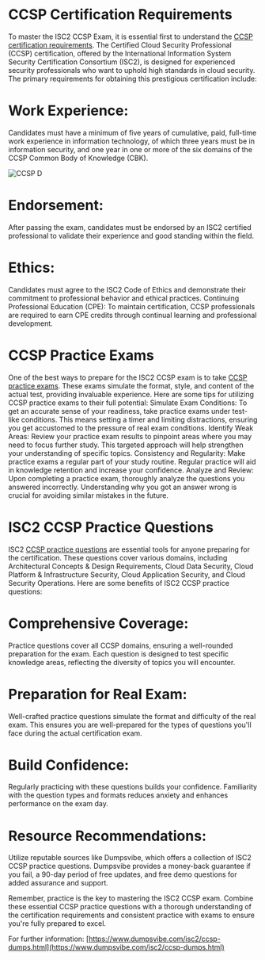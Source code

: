 # CCSP Certification Requirements
To master the ISC2 CCSP Exam, it is essential first to understand the [CCSP certification requirements](https://www.dumpsvibe.com/isc2/ccsp-dumps.html). The Certified Cloud Security Professional (CCSP) certification, offered by the International Information System Security Certification Consortium (ISC2), is designed for experienced security professionals who want to uphold high standards in cloud security. The primary requirements for obtaining this prestigious certification include:
# Work Experience: 
Candidates must have a minimum of five years of cumulative, paid, full-time work experience in information technology, of which three years must be in information security, and one year in one or more of the six domains of the CCSP Common Body of Knowledge (CBK).

![CCSP D](https://github.com/williamsmithh95/CCSP-Exam-Dumps/assets/153504248/cd66a13d-5ad1-45fa-8f68-5d9601d7bd86)


# Endorsement: 
After passing the exam, candidates must be endorsed by an ISC2 certified professional to validate their experience and good standing within the field.
# Ethics: 
Candidates must agree to the ISC2 Code of Ethics and demonstrate their commitment to professional behavior and ethical practices.
Continuing Professional Education (CPE): To maintain certification, CCSP professionals are required to earn CPE credits through continual learning and professional development.
# CCSP Practice Exams
One of the best ways to prepare for the ISC2 CCSP exam is to take [CCSP practice exams](https://www.dumpsvibe.com/isc2/ccsp-dumps.html). These exams simulate the format, style, and content of the actual test, providing invaluable experience. Here are some tips for utilizing CCSP practice exams to their full potential:
Simulate Exam Conditions: 
To get an accurate sense of your readiness, take practice exams under test-like conditions. This means setting a timer and limiting distractions, ensuring you get accustomed to the pressure of real exam conditions.
Identify Weak Areas: 
Review your practice exam results to pinpoint areas where you may need to focus further study. This targeted approach will help strengthen your understanding of specific topics.
Consistency and Regularity: 
Make practice exams a regular part of your study routine. Regular practice will aid in knowledge retention and increase your confidence.
Analyze and Review: 
Upon completing a practice exam, thoroughly analyze the questions you answered incorrectly. Understanding why you got an answer wrong is crucial for avoiding similar mistakes in the future.
# ISC2 CCSP Practice Questions
ISC2 [CCSP practice questions](https://www.dumpsvibe.com/isc2/ccsp-dumps.html) are essential tools for anyone preparing for the certification. These questions cover various domains, including Architectural Concepts & Design Requirements, Cloud Data Security, Cloud Platform & Infrastructure Security, Cloud Application Security, and Cloud Security Operations. Here are some benefits of ISC2 CCSP practice questions:

# Comprehensive Coverage: 

Practice questions cover all CCSP domains, ensuring a well-rounded preparation for the exam. Each question is designed to test specific knowledge areas, reflecting the diversity of topics you will encounter.

# Preparation for Real Exam: 
Well-crafted practice questions simulate the format and difficulty of the real exam. This ensures you are well-prepared for the types of questions you'll face during the actual certification exam.
# Build Confidence: 
Regularly practicing with these questions builds your confidence. Familiarity with the question types and formats reduces anxiety and enhances performance on the exam day.
# Resource Recommendations:
 Utilize reputable sources like Dumpsvibe, which offers a collection of ISC2 CCSP practice questions. Dumpsvibe provides a money-back guarantee if you fail, a 90-day period of free updates, and free demo questions for added assurance and support.

Remember, practice is the key to mastering the ISC2 CCSP exam. Combine these essential CCSP practice questions with a thorough understanding of the certification requirements and consistent practice with exams to ensure you're fully prepared to excel.

For further information: [https://www.dumpsvibe.com/isc2/ccsp-dumps.html](https://www.dumpsvibe.com/isc2/ccsp-dumps.html)
